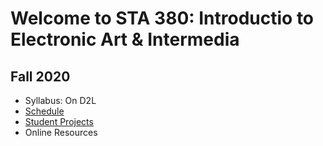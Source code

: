 # Welcome to STA 380: Introductio to Electronic Art & Intermedia 
## Fall 2020
* Syllabus: On D2L
* [Schedule](https://github.com/eai-msu/STA380-ElectronicArt-F2020/wiki/Fall-2020-Schedule)
* [Student Projects]()
* Online Resources


